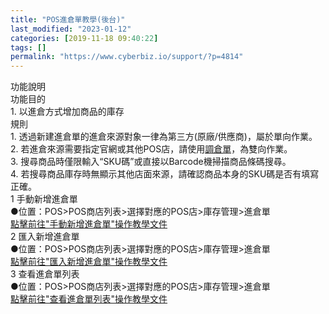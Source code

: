 ```yaml
---
title: "POS進倉單教學(後台)"
last_modified: "2023-01-12"
categories: [2019-11-18 09:40:22]
tags: []
permalink: "https://www.cyberbiz.io/support/?p=4814"
---
```


功能說明  
功能目的  
1\. 以進倉方式增加商品的庫存  
規則  
1\. 透過新建進倉單的進倉來源對象一律為第三方(原廠/供應商)，屬於單向作業。  
2\.
若進倉來源需要指定官網或其他POS店，請使用[調倉單](https://www.cyberbiz.co/support/?p=4825)，為雙向作業。  
3\. 搜尋商品時僅限輸入“SKU碼”或直接以Barcode機掃描商品條碼搜尋。  
4\. 若搜尋商品庫存時無顯示其他店面來源，請確認商品本身的SKU碼是否有填寫正確。  
1  手動新增進倉單  
●位置：POS>POS商店列表>選擇對應的POS店>庫存管理>進倉單  
[點擊前往"手動新增進倉單"操作教學文件](https://www.cyberbiz.co/support/?p=4750)  
2  匯入新增進倉單  
●位置：POS>POS商店列表>選擇對應的POS店>庫存管理>進倉單  
[點擊前往"匯入新增進倉單"操作教學文件](https://www.cyberbiz.co/support/?p=4781)  
3  查看進倉單列表  
●位置：POS>POS商店列表>選擇對應的POS店>庫存管理>進倉單  
[點擊前往"查看進倉單列表"操作教學文件](https://www.cyberbiz.co/support/?p=4799)  

